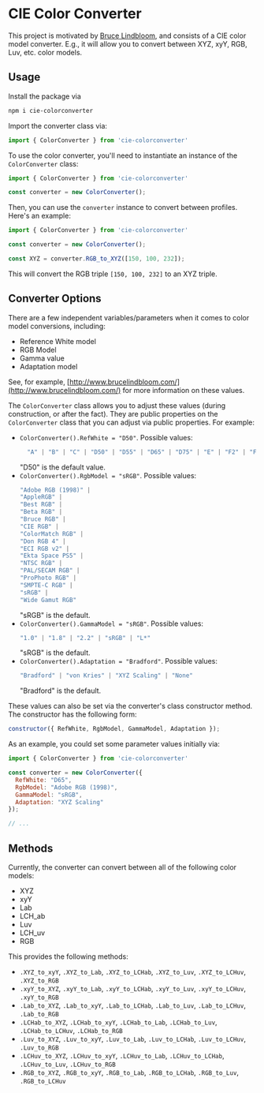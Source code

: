 # CIE Color Converter

This project is motivated by [Bruce Lindbloom](http://www.brucelindbloom.com), and consists of a CIE color model converter. E.g., it will allow you to convert between XYZ, xyY, RGB, Luv, etc. color models.

## Usage

Install the package via

```sh
npm i cie-colorconverter
```

Import the converter class via:

```js
import { ColorConverter } from 'cie-colorconverter'
```

To use the color converter, you'll need to instantiate an instance of the `ColorConverter` class:

```js
import { ColorConverter } from 'cie-colorconverter'

const converter = new ColorConverter();
```

Then, you can use the `converter` instance to convert between profiles. Here's an example:

```js
import { ColorConverter } from 'cie-colorconverter'

const converter = new ColorConverter();

const XYZ = converter.RGB_to_XYZ([150, 100, 232]);
```

This will convert the RGB triple `[150, 100, 232]` to an XYZ triple.

## Converter Options

There are a few independent variables/parameters when it comes to color model conversions, including:

* Reference White model
* RGB Model
* Gamma value
* Adaptation model

See, for example, [http://www.brucelindbloom.com/](http://www.brucelindbloom.com/) for more information on these values.

The `ColorConverter` class allows you to adjust these values (during construction, or after the fact). They are public properties on the `ColorConverter` class that you can adjust via public properties. For example:

* `ColorConverter().RefWhite = "D50"`. Possible values:
  ```ts
    "A" | "B" | "C" | "D50" | "D55" | "D65" | "D75" | "E" | "F2" | "F7" | "F11"
  ```
  "D50" is the default value.
* `ColorConverter().RgbModel = "sRGB"`. Possible values:
  ```ts
  "Adobe RGB (1998)" |
  "AppleRGB" |
  "Best RGB" |
  "Beta RGB" |
  "Bruce RGB" |
  "CIE RGB" |
  "ColorMatch RGB" |
  "Don RGB 4" |
  "ECI RGB v2" |
  "Ekta Space PS5" |
  "NTSC RGB" |
  "PAL/SECAM RGB" |
  "ProPhoto RGB" |
  "SMPTE-C RGB" |
  "sRGB" |
  "Wide Gamut RGB"
  ```
  "sRGB" is the default.
* `ColorConverter().GammaModel = "sRGB"`. Possible values:
  ```ts
  "1.0" | "1.8" | "2.2" | "sRGB" | "L*"
  ```
  "sRGB" is the default.
* `ColorConverter().Adaptation = "Bradford"`. Possible values:
  ```ts
  "Bradford" | "von Kries" | "XYZ Scaling" | "None"
  ```
  "Bradford" is the default.

These values can also be set via the converter's class constructor method. The constructor has the following form:

```js
constructor({ RefWhite, RgbModel, GammaModel, Adaptation });
```

As an example, you could set some parameter values initially via:

```js
import { ColorConverter } from 'cie-colorconverter'

const converter = new ColorConverter({
  RefWhite: "D65",
  RgbModel: "Adobe RGB (1998)",
  GammaModel: "sRGB",
  Adaptation: "XYZ Scaling"
});

// ...
```

## Methods

Currently, the converter can convert between all of the following color models:

* XYZ
* xyY
* Lab
* LCH_ab
* Luv
* LCH_uv
* RGB

This provides the following methods:

* `.XYZ_to_xyY`, `.XYZ_to_Lab`, `.XYZ_to_LCHab`, `.XYZ_to_Luv`, `.XYZ_to_LCHuv`, `.XYZ_to_RGB`
* `.xyY_to_XYZ`, `.xyY_to_Lab`, `.xyY_to_LCHab`, `.xyY_to_Luv`, `.xyY_to_LCHuv`, `.xyY_to_RGB`
* `.Lab_to_XYZ`, `.Lab_to_xyY`, `.Lab_to_LCHab`, `.Lab_to_Luv`, `.Lab_to_LCHuv`, `.Lab_to_RGB`
* `.LCHab_to_XYZ`, `.LCHab_to_xyY`, `.LCHab_to_Lab`, `.LCHab_to_Luv`, `.LCHab_to_LCHuv`, `.LCHab_to_RGB`
* `.Luv_to_XYZ`, `.Luv_to_xyY`, `.Luv_to_Lab`, `.Luv_to_LCHab`, `.Luv_to_LCHuv`, `.Luv_to_RGB`
* `.LCHuv_to_XYZ`, `.LCHuv_to_xyY`, `.LCHuv_to_Lab`, `.LCHuv_to_LCHab`, `.LCHuv_to_Luv`, `.LCHuv_to_RGB`
* `.RGB_to_XYZ`, `.RGB_to_xyY`, `.RGB_to_Lab`, `.RGB_to_LCHab`, `.RGB_to_Luv`, `.RGB_to_LCHuv`
